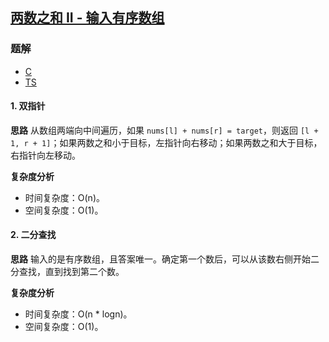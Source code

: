 ## [两数之和 II - 输入有序数组](https://leetcode.cn/problems/two-sum-ii-input-array-is-sorted/)

### 题解
+ [C](../../c/256/167.c)
+ [TS](../../ts/256/167.ts)

#### 1. 双指针
**思路**
从数组两端向中间遍历，如果 `nums[l] + nums[r] = target`，则返回 `[l + 1, r + 1]`；如果两数之和小于目标，左指针向右移动；如果两数之和大于目标，右指针向左移动。

**复杂度分析**
+ 时间复杂度：O(n)。
+ 空间复杂度：O(1)。


#### 2. 二分查找
**思路**
输入的是有序数组，且答案唯一。确定第一个数后，可以从该数右侧开始二分查找，直到找到第二个数。

**复杂度分析**
+ 时间复杂度：O(n * logn)。
+ 空间复杂度：O(1)。
